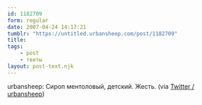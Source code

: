```yaml
---
id: 1182709
form: regular
date: 2007-04-24 14:17:21
tumblr: "https://untitled.urbansheep.com/post/1182709"
title:
tags:
    - post
    - твиты
layout: post-text.njk
---
```


<p>urbansheep: Сироп ментоловый, детский. Жесть. (via <a href="http://twitter.com/urbansheep/statuses/38013682">Twitter / urbansheep</a>)</p>

